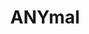 ---
layout: page
title: ANYmal
img: assets/img/robots/anymald.jpg
importance: 1
category: robots
redirect: https://www.anybotics.com/anymal-autonomous-legged-robot/
---